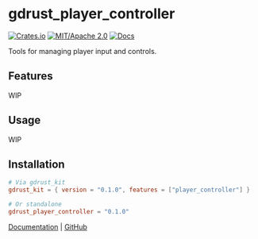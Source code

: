 # gdrust_player_controller

[![Crates.io](https://img.shields.io/crates/v/gdrust_player_controller)](https://crates.io/crates/gdrust_player_controller)
[![MIT/Apache 2.0](https://img.shields.io/badge/license-MIT-blue.svg)](LICENSE)
[![Docs](https://docs.rs/gdrust_player_controller/badge.svg)](https://docs.rs/gdrust_player_controller)

Tools for managing player input and controls.

## Features

WIP

## Usage

WIP

## Installation

```toml
# Via gdrust_kit
gdrust_kit = { version = "0.1.0", features = ["player_controller"] }

# Or standalone
gdrust_player_controller = "0.1.0"
```

[Documentation](https://docs.rs/gdrust_player_controller) | [GitHub](https://github.com/robotnik-dev/gdrust_kit)